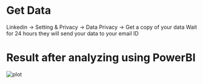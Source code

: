 # Get Data
Linkedin -> Setting & Privacy -> Data Privacy -> Get a copy of your data
Wait for 24 hours they will send your data to your email ID

# Result after analyzing using PowerBI
![plot](https://github.com/HarshBathia/Analysis/edit/master/PowerBI/LinkedinProfileAnalysis/Capture.PNG?raw=true)
